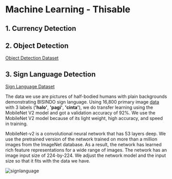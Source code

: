 # Machine Learning - Thisable

## 1. Currency Detection


## 2. Object Detection
[Object Detection Dataset](https://www.kaggle.com/datasets/jfachrel/object-detection-thisabel)

## 3. Sign Language Detection
[Sign Language Dataset](https://www.kaggle.com/datasets/najmaaaaaaaaa/data-augment)

The data we use are pictures of half-bodied humans with plain backgrounds demonstrating BISINDO sign language. Using 16,800 primary image [data](https://www.kaggle.com/datasets/najmaaaaaaaaa/data-augment) with 3 labels (**'halo'**, **'pagi'**, **'cinta'**), we do transfer learning using the MobileNet V2 model and got a validation accuracy of 92%. We use the MobileNet V2 model because of its light weight, high accuracy, and speed in training.

MobileNet-v2 is a convolutional neural network that has 53 layers deep. We use the pretrained version of the network trained on more than a million images from the ImageNet database. As a result, the network has learned rich feature representations for a wide range of images. The network has an image input size of 224-by-224.
We adjust the network model and the input size so that it fits with the data we have.

![signlanguage](https://user-images.githubusercontent.com/76579538/173191442-1e2681c7-ba02-41a7-bc7c-e8cc201bb049.png)
